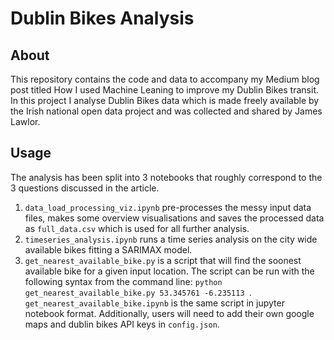 # Dublin Bikes Analysis

## About 

This repository contains the code and data to accompany my Medium blog post titled How I used Machine Leaning to improve my Dublin Bikes transit. In this project I analyse Dublin Bikes data which is made freely available by the Irish national open data project and was collected and shared by James Lawlor. 

## Usage

The analysis has been split into 3 notebooks that roughly correspond to the 3 questions discussed in the article. 
1. `data_load_processing_viz.ipynb` pre-processes the messy input data files, makes some overview visualisations and saves the processed data as `full_data.csv` which is used for all further analysis. 
2. `timeseries_analysis.ipynb` runs a time series analysis on the city wide available bikes fitting a SARIMAX model. 
3. `get_nearest_available_bike.py` is a script that will find the soonest available bike for a given input location. The script can be run with the following syntax from the command line: `python get_nearest_available_bike.py 53.345761 -6.235113 `. `get_nearest_available_bike.ipynb` is the same script in jupyter notebook format. Additionally, users will need to add their own google maps and dublin bikes API keys in `config.json`.




